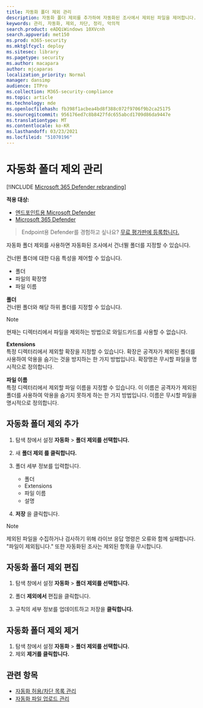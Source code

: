 ```yaml
---
title: 자동화 폴더 제외 관리
description: 자동화 폴더 제외를 추가하여 자동화된 조사에서 제외된 파일을 제어합니다.
keywords: 관리, 자동화, 제외, 차단, 정리, 악의적
search.product: eADQiWindows 10XVcnh
search.appverid: met150
ms.prod: m365-security
ms.mktglfcycl: deploy
ms.sitesec: library
ms.pagetype: security
ms.author: macapara
author: mjcaparas
localization_priority: Normal
manager: dansimp
audience: ITPro
ms.collection: M365-security-compliance
ms.topic: article
ms.technology: mde
ms.openlocfilehash: fb398f1acbea4bd8f388c072f9706f9b2ca25175
ms.sourcegitcommit: 956176ed7c8b8427fdc655abcd1709d86da9447e
ms.translationtype: MT
ms.contentlocale: ko-KR
ms.lasthandoff: 03/23/2021
ms.locfileid: "51070196"
---
```

# <a name="manage-automation-folder-exclusions"></a>자동화 폴더 제외 관리 

[!INCLUDE [Microsoft 365 Defender rebranding](../../includes/microsoft-defender.md)]


**적용 대상:**
- [엔드포인트용 Microsoft Defender](https://go.microsoft.com/fwlink/p/?linkid=2146631)
- [Microsoft 365 Defender](https://go.microsoft.com/fwlink/?linkid=2118804)

>Endpoint용 Defender를 경험하고 싶나요? [무료 평가판에 등록합니다.](https://www.microsoft.com/microsoft-365/windows/microsoft-defender-atp?ocid=docs-wdatp-automationexclusionfolder-abovefoldlink)

자동화 폴더 제외를 사용하면 자동화된 조사에서 건너뛸 폴더를 지정할 수 있습니다. 

건너뛴 폴더에 대한 다음 특성을 제어할 수 있습니다.
- 폴더 
- 파일의 확장명
- 파일 이름


**폴더**<br>
건너뛴 폴더와 해당 하위 폴더를 지정할 수 있습니다. 


>[!NOTE]
>현재는 디렉터리에서 파일을 제외하는 방법으로 와일드카드를 사용할 수 없습니다. 


**Extensions**<br>
특정 디렉터리에서 제외할 확장을 지정할 수 있습니다. 확장은 공격자가 제외된 폴더를 사용하여 악용을 숨기는 것을 방지하는 한 가지 방법입니다. 확장명은 무시할 파일을 명시적으로 정의합니다. 

**파일 이름**<br>
특정 디렉터리에서 제외할 파일 이름을 지정할 수 있습니다. 이 이름은 공격자가 제외된 폴더를 사용하여 악용을 숨기지 못하게 하는 한 가지 방법입니다. 이름은 무시할 파일을 명시적으로 정의합니다. 



## <a name="add-an-automation-folder-exclusion"></a>자동화 폴더 제외 추가
1. 탐색 창에서 설정 **자동화**  >  **폴더 제외를 선택합니다.**  

2. 새 **폴더 제외 를 클릭합니다.**  

3. 폴더 세부 정보를 입력합니다.

    - 폴더
    - Extensions
    - 파일 이름
    - 설명
    

4. **저장** 을 클릭합니다.

>[!NOTE]
> 제외된 파일을 수집하거나 검사하기 위해 라이브 응답 명령은 오류와 함께 실패합니다. "파일이 제외됩니다." 또한 자동화된 조사는 제외된 항목을 무시합니다.

## <a name="edit-an-automation-folder-exclusion"></a>자동화 폴더 제외 편집 
1. 탐색 창에서 설정 **자동화**  >  **폴더 제외를 선택합니다.** 

2. 폴더 **제외에서** 편집을 클릭합니다.  

3. 규칙의 세부 정보를 업데이트하고 저장을 **클릭합니다.**

## <a name="remove-an-automation-folder-exclusion"></a>자동화 폴더 제외 제거 
1. 탐색 창에서 설정 **자동화**  >  **폴더 제외를 선택합니다.**  
2. 제외 **제거를 클릭합니다.** 


## <a name="related-topics"></a>관련 항목
- [자동화 허용/차단 목록 관리](manage-indicators.md)
- [자동화 파일 업로드 관리](manage-automation-file-uploads.md)
